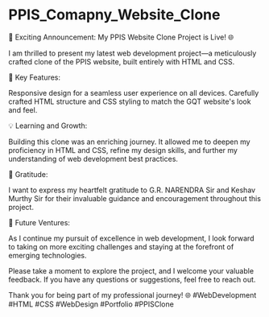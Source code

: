 # PPIS_Comapny_Website_Clone
🚀 Exciting Announcement: My PPIS Website Clone Project is Live! 🌐

I am thrilled to present my latest web development project—a meticulously crafted clone of the PPIS website, built entirely with HTML and CSS.

🌟 Key Features:

Responsive design for a seamless user experience on all devices.
Carefully crafted HTML structure and CSS styling to match the GQT website's look and feel.

💡 Learning and Growth:

Building this clone was an enriching journey. It allowed me to deepen my proficiency in HTML and CSS, refine my design skills, and further my understanding of web development best practices.

🙏 Gratitude:

I want to express my heartfelt gratitude to G.R. NARENDRA Sir and Keshav Murthy Sir for their invaluable guidance and encouragement throughout this project.

🌟 Future Ventures:

As I continue my pursuit of excellence in web development, I look forward to taking on more exciting challenges and staying at the forefront of emerging technologies.

Please take a moment to explore the project, and I welcome your valuable feedback. If you have any questions or suggestions, feel free to reach out.

Thank you for being part of my professional journey! 🌐
#WebDevelopment #HTML #CSS #WebDesign #Portfolio #PPISClone
